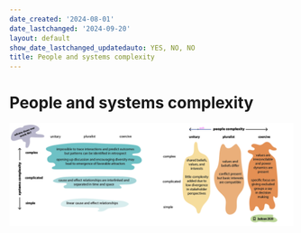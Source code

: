 ```yaml
---
date_created: '2024-08-01'
date_lastchanged: '2024-09-20'
layout: default
show_date_lastchanged_updatedauto: YES, NO, NO
title: People and systems complexity
---
```

# People and systems complexity 


![](media/cleanshot_2024-07-26-at-22-27-53@2x.png)